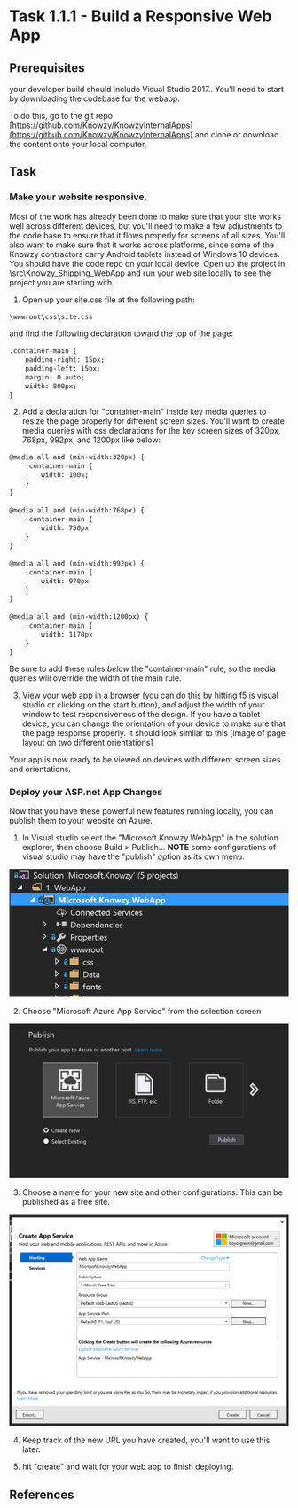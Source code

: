 # Task 1.1.1 - Build a Responsive Web App

## Prerequisites 

your developer build should include Visual Studio 2017.. 
You'll need to start by downloading the codebase for the webapp.   

To do this, go to the git repo [https://github.com/Knowzy/KnowzyInternalApps](https://github.com/Knowzy/KnowzyInternalApps) and clone or download the content onto your local computer.


## Task 
### Make your website responsive.
  Most of the work has already been done to make sure that your site works well across different devices, but you'll need to make a few adjustments to the code base to ensure that it flows properly for screens of all sizes.  You'll also want to make sure that it works across platforms, since some of the Knowzy contractors carry Android tablets instead of Windows 10 devices.
  You should have the code repo on your local device.  Open up the project in \src\Knowzy_Shipping_WebApp and run your web site locally to see the project you are starting with.
  
  1. Open up your site.css file at the following path:
```
\wwwroot\css\site.css
```

 and find the following declaration toward the top of the page:

```
.container-main {
    padding-right: 15px;
    padding-left: 15px;
    margin: 0 auto;
    width: 800px;
}
```




  2. Add a declaration for "container-main" inside key media queries to resize the page properly for different screen sizes. You'll want to create media queries with css declarations  for the key screen sizes of 320px, 768px, 992px, and 1200px like below:

```
@media all and (min-width:320px) {
    .container-main {
        width: 100%;
    }
}

@media all and (min-width:768px) {
    .container-main {
        width: 750px
    }
}

@media all and (min-width:992px) {
    .container-main {
        width: 970px
    }
}

@media all and (min-width:1200px) {
    .container-main {
        width: 1170px
    }
}
```

  Be sure to add these rules *below* the "container-main" rule, so the media queries will override the width of the main rule.

  3. View your web app in a browser (you can do this  by hitting f5 is visual studio or clicking on the start button), and adjust the width of your window to test responsiveness of the design.  If you have a tablet device, you can change the orientation of your device to make sure that the page response properly.  It should look similar to this
 [image of page layout on two different orientations]
 
 
Your app is now ready to be viewed on devices with different screen sizes and orientations.


### Deploy your ASP.net App Changes
Now that you have these powerful new features running locally, you can publish them to your website on Azure.

1. In Visual studio select the "Microsoft.Knowzy.WebApp" in the solution explorer, then choose Build > Publish... 
**NOTE** some configurations of visual studio may have the "publish" option as its own menu.

![publish screen from vs](images/publish0.PNG)

2. Choose "Microsoft Azure App Service" from the selection screen

![publish screen from vs](images/publish1.PNG)

3.  Choose a name for your new site and other configurations.  This can be published as a free site.

![publish screen from vs](images/publish2.PNG)

4. Keep track of the new URL you have created, you'll want to use this later.

5. hit "create" and wait for your web app to finish deploying.



## References












